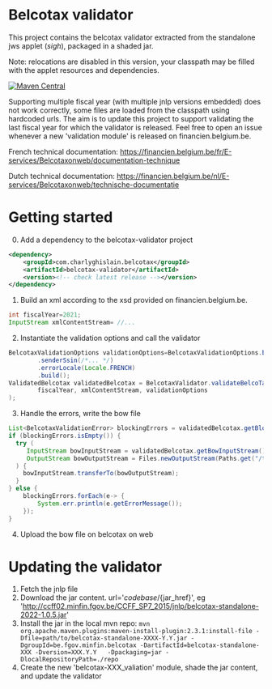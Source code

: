 # Belcotax validator

This project contains the belcotax validator extracted from the standalone jws applet (*sigh*), packaged in a shaded jar.

Note: relocations are disabled in this version, your classpath may be filled with the applet resources and dependencies.

[![Maven Central](https://img.shields.io/maven-central/v/com.charlyghislain.belcotax/belcotax-validator)](https://search.maven.org/search?q=g:com.charlyghislain.belcotax%20a:belcotax-validator)

Supporting multiple fiscal year (with multiple jnlp versions embedded) does not work correctly, some files are loaded from the classpath using hardcoded urls.
The aim is to update this project to support validating the last fiscal year for which the validator is released. Feel free to open an issue whenever a new 'validation module' is released on financien.belgium.be.

French technical documentation: https://financien.belgium.be/fr/E-services/Belcotaxonweb/documentation-technique

Dutch technical documentation: https://financien.belgium.be/nl/E-services/Belcotaxonweb/technische-documentatie

# Getting started

0. Add a dependency to the belcotax-validator project

```xml
<dependency>
    <groupId>com.charlyghislain.belcotax</groupId>
    <artifactId>belcotax-validator</artifactId>
    <version><!-- check latest release --></version>
</dependency>
```

1. Build an xml according to the xsd provided on financien.belgium.be.

```java
int fiscalYear=2021;
InputStream xmlContentStream= //...
```

2. Instantiate the validation options and call the validator

```java
BelcotaxValidationOptions validationOptions=BelcotaxValidationOptions.builder()
        .senderSsin(/*... */)
        .errorLocale(Locale.FRENCH)
        .build();
ValidatedBelcotax validatedBelcotax = BelcotaxValidator.validateBelcoTaxXml(
        fiscalYear, xmlContentStream, validationOptions
);
```

3. Handle the errors, write the bow file

```java
List<BelcotaxValidationError> blockingErrors = validatedBelcotax.getBlockingErrors();
if (blockingErrors.isEmpty()) {
  try (
     InputStream bowInputStream = validatedBelcotax.getBowInputStream();
     OutputStream bowOutputStream = Files.newOutputStream(Paths.get("/tmp/belcotax.bow"));
  ) {
    bowInputStream.transferTo(bowOutputStream);
  }
} else {
    blockingErrors.forEach(e-> {
        System.err.println(e.getErrorMessage());
    });
}
```

4. Upload the bow file on belcotax on web


# Updating the validator

1. Fetch the jnlp file
2. Download the jar content. url='${codebase}/${jar_href}', eg 'http://ccff02.minfin.fgov.be/CCFF_SP7_2015/jnlp/belcotax-standalone-2022-1.0.5.jar'
3. Install the jar in the local mvn repo: ` mvn org.apache.maven.plugins:maven-install-plugin:2.3.1:install-file -Dfile=path/to/belcotax-standalone-XXXX-Y.Y.jar -DgroupId=be.fgov.minfin.belcotax -DartifactId=belcotax-standalone-XXX -Dversion=XXX.Y.Y   -Dpackaging=jar -DlocalRepositoryPath=./repo `
4. Create the new 'belcotax-XXX_valiation' module, shade the jar content, and update the validator 
